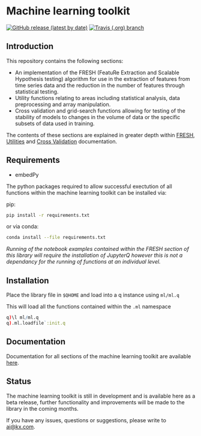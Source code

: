 # Machine learning toolkit


[![GitHub release (latest by date)](https://img.shields.io/github/v/release/kxsystems/ml)](https://github.com/kxsystems/ml/releases) [![Travis (.org) branch](https://img.shields.io/travis/kxsystems/embedpy/master?label=travis%20build)](https://travis-ci.org/KxSystems/ml.svg?branch=master)

## Introduction
This repository contains the following sections:
*  An implementation of the FRESH (FeatuRe Extraction and Scalable Hypothesis testing) algorithm for use in the extraction of features from time series data and the reduction in the number of features through statistical testing. 
*  Utility functions relating to areas including statistical analysis, data preprocessing and array manipulation.
*  Cross validation and grid-search functions allowing for testing of the stability of models to changes in the volume of data or the specific subsets of data used in training.

The contents of these sections are explained in greater depth within [FRESH](https://code.kx.com/v2/ml/toolkit/fresh/), [Utilities](https://code.kx.com/v2/ml/toolkit/utilities/metric) and [Cross Validation](https://code.kx.com/v2/ml/toolkit/xval) documentation.
## Requirements

- embedPy

The python packages required to allow successful exectution of all functions within the machine learning toolkit can be installed via:

pip:
```bash
pip install -r requirements.txt
```

or via conda:
```bash
conda install --file requirements.txt
```

*Running of the notebook examples contained within the FRESH section of this library will require the installation of JupyterQ however this is not a dependancy for the running of functions at an individual level.*

## Installation

Place the library file in `$QHOME` and load into a q instance using `ml/ml.q`

This will load all the functions contained within the `.ml` namespace  
```q
q)\l ml/ml.q
q).ml.loadfile`:init.q
```

## Documentation

Documentation for all sections of the machine learning toolkit are available [here](https://code.kx.com/v2/ml/toolkit/).

## Status

The machine learning toolkit is still in development and is available here as a beta release, further functionality and improvements will be made to the library in the coming months.

If you have any issues, questions or suggestions, please write to ai@kx.com.
